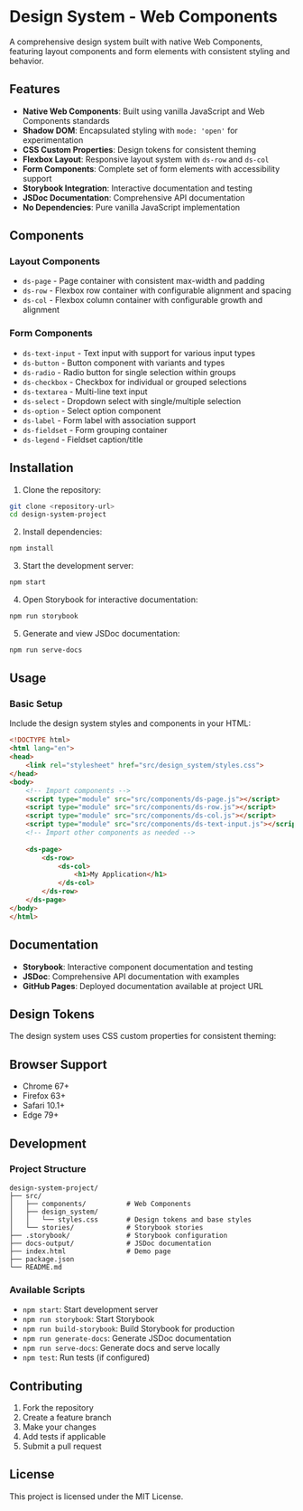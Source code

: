 # Design System - Web Components

A comprehensive design system built with native Web Components, featuring layout components and form elements with consistent styling and behavior.

## Features

- **Native Web Components**: Built using vanilla JavaScript and Web Components standards
- **Shadow DOM**: Encapsulated styling with `mode: 'open'` for experimentation
- **CSS Custom Properties**: Design tokens for consistent theming
- **Flexbox Layout**: Responsive layout system with `ds-row` and `ds-col`
- **Form Components**: Complete set of form elements with accessibility support
- **Storybook Integration**: Interactive documentation and testing
- **JSDoc Documentation**: Comprehensive API documentation
- **No Dependencies**: Pure vanilla JavaScript implementation

## Components

### Layout Components
- `ds-page` - Page container with consistent max-width and padding
- `ds-row` - Flexbox row container with configurable alignment and spacing
- `ds-col` - Flexbox column container with configurable growth and alignment

### Form Components
- `ds-text-input` - Text input with support for various input types
- `ds-button` - Button component with variants and types
- `ds-radio` - Radio button for single selection within groups
- `ds-checkbox` - Checkbox for individual or grouped selections
- `ds-textarea` - Multi-line text input
- `ds-select` - Dropdown select with single/multiple selection
- `ds-option` - Select option component
- `ds-label` - Form label with association support
- `ds-fieldset` - Form grouping container
- `ds-legend` - Fieldset caption/title

## Installation

1. Clone the repository:
```bash
git clone <repository-url>
cd design-system-project
```

2. Install dependencies:
```bash
npm install
```

3. Start the development server:
```bash
npm start
```

4. Open Storybook for interactive documentation:
```bash
npm run storybook
```

5. Generate and view JSDoc documentation:
```bash
npm run serve-docs
```

## Usage

### Basic Setup

Include the design system styles and components in your HTML:

```html
<!DOCTYPE html>
<html lang="en">
<head>
    <link rel="stylesheet" href="src/design_system/styles.css">
</head>
<body>
    <!-- Import components -->
    <script type="module" src="src/components/ds-page.js"></script>
    <script type="module" src="src/components/ds-row.js"></script>
    <script type="module" src="src/components/ds-col.js"></script>
    <script type="module" src="src/components/ds-text-input.js"></script>
    <!-- Import other components as needed -->
    
    <ds-page>
        <ds-row>
            <ds-col>
                <h1>My Application</h1>
            </ds-col>
        </ds-row>
    </ds-page>
</body>
</html>
```

## Documentation

- **Storybook**: Interactive component documentation and testing
- **JSDoc**: Comprehensive API documentation with examples
- **GitHub Pages**: Deployed documentation available at project URL

## Design Tokens

The design system uses CSS custom properties for consistent theming:


## Browser Support

- Chrome 67+
- Firefox 63+
- Safari 10.1+
- Edge 79+

## Development

### Project Structure

```
design-system-project/
├── src/
│   ├── components/          # Web Components
│   ├── design_system/
│   │   └── styles.css       # Design tokens and base styles
│   └── stories/             # Storybook stories
├── .storybook/              # Storybook configuration
├── docs-output/             # JSDoc documentation
├── index.html               # Demo page
├── package.json
└── README.md
```

### Available Scripts

- `npm start`: Start development server
- `npm run storybook`: Start Storybook
- `npm run build-storybook`: Build Storybook for production
- `npm run generate-docs`: Generate JSDoc documentation
- `npm run serve-docs`: Generate docs and serve locally
- `npm test`: Run tests (if configured)

## Contributing

1. Fork the repository
2. Create a feature branch
3. Make your changes
4. Add tests if applicable
5. Submit a pull request

## License

This project is licensed under the MIT License. 